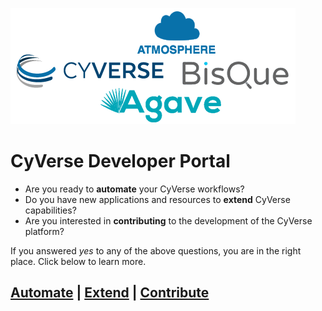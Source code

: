 <a href="https://www.cyverse.org"><img src="docs/cyverse_develop_logo.png"></a>


# CyVerse Developer Portal

* Are you ready to **automate** your CyVerse workflows? 
* Do you have new applications and resources to **extend** CyVerse capabilities?
* Are you interested in **contributing** to the development of the CyVerse platform?

If you answered *yes* to any of the above questions, you are in the right place.  Click below to learn more.


## [Automate](docs/automate.md) | [Extend](docs/extend.md) | [Contribute](docs/contribute.md)

